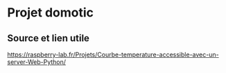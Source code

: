 # Projet domotic

## Source et lien utile

https://raspberry-lab.fr/Projets/Courbe-temperature-accessible-avec-un-server-Web-Python/